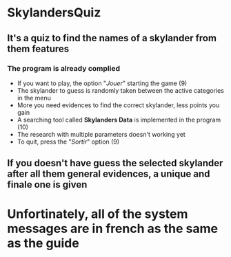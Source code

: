 # SkylandersQuiz
## It's a quiz to find the names of a skylander from them features
### The program is already complied

* If you want to play, the option "*Jouer*" starting the game (9)
* The skylander to guess is randomly taken between the active categories in the menu
* More you need evidences to find the correct skylander, less points you gain
* A searching tool called **Skylanders Data** is implemented in the program (10)
* The research with multiple parameters doesn't working yet
* To quit, press the "*Sortir*" option (9)

If you doesn't have guess the selected skylander after all them general evidences, a unique and finale one is given
---
# Unfortinately, all of the system messages are in french as the same as the guide
